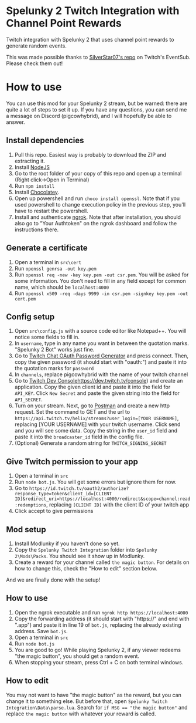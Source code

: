 # Spelunky 2 Twitch Integration with Channel Point Rewards
Twitch integration with Spelunky 2 that uses channel point rewards to generate random events.

This was made possible thanks to [SilverStar07's repo](https://github.com/SilverStar07/Twitch-EventSub-Full-Implementation) on Twitch's EventSub. Please check them out!

# How to use
You can use this mod for your Spelunky 2 stream, but be warned: there are quite a lot of steps to set it up. If you have any questions, you can send me a message on Discord (pigcowhybrid), and I will hopefully be able to answer.

## Install dependencies
1. Pull this repo. Easiest way is probably to download the ZIP and extracting it.
2. Install [NodeJS](https://nodejs.org/en)
3. Go to the root folder of your copy of this repo and open up a terminal (Right click->Open in Terminal)
4. Run `npm install`
5. Install [Chocolatey](https://chocolatey.org/install).
6. Open up powershell and run `choco install openssl`. Note that if you used powershell to change execution policy in the previous step, you'll have to restart the powershell.
7. Install and authenticate [ngrok](https://ngrok.com/). Note that after installation, you should also go to "Your Authtoken" on the ngrok dashboard and follow the instructions there.

## Generate a certificate
1. Open a terminal in `src\cert`
2. Run `openssl genrsa -out key.pem`
3. Run `openssl req -new -key key.pem -out csr.pem`. You will be asked for some information. You don't need to fill in any field except for common name, which should be `localhost:4000`
4. Run `openssl x509 -req -days 9999 -in csr.pem -signkey key.pem -out cert.pem`

## Config setup
1. Open `src\config.js` with a source code editor like Notepad++. You will notice some fields to fill in.
2. In `username`, type in any name you want in between the quotation marks. "Spelunky 2 Bot" works just fine.
3. Go to [Twitch Chat OAuth Password Generator](https://twitchapps.com/tmi/) and press connect. Then, copy the given password (it should start with "oauth:") and paste it into the quotation marks for `password`
4. In `channels`, replace pigcowhybrid with the name of your twitch channel
5. Go to [Twitch Dev Console](https://dev.twitch.tv/console)https://dev.twitch.tv/console) and create an application. Copy the given client id and paste it into the field for `API_KEY`. Click `New Secret` and paste the given string into the field for `API_SECRET`.
6. Turn on your stream. Next, go to [Postman](https://www.postman.com/) and create a new http request. Set the command to GET and the url to `https://api.twitch.tv/helix/streams?user_login=[YOUR USERNAME]`, replacing [YOUR USERNAME] with your twitch username. Click send and you will see some data. Copy the string in the `user_id` field and paste it into the `broadcaster_id` field in the config file.
7. (Optional) Generate a random string for `TWITCH_SIGNING_SECRET`

## Give Twitch permission to your app
1. Open a terminal in `src`
2. Run `node bot.js`. You will get some errors but ignore them for now.
3. Go to `https://id.twitch.tv/oauth2/authorize?response_type=token&client_id=[CLIENT ID]&redirect_uri=https://localhost:4000/redirect&scope=channel:read:redemptions`, replacing `[CLIENT ID]` with the client ID of your twitch app
4. Click accept to give permissions

## Mod setup
1. Install Modlunky if you haven't done so yet.
2. Copy the `Spelunky Twitch Integration` folder into `Spelunky 2\Mods\Packs`. You should see it show up in Modlunky.
3. Create a reward for your channel called `the magic button`. For details on how to change this, check the "How to edit" section below.

And we are finally done with the setup!

## How to use
1. Open the ngrok executable and run `ngrok http https://localhost:4000`
2. Copy the forwarding address (it should start with "https://" and end with ".app") and paste it in line 19 of `bot.js`, replacing the already existing address. Save `bot.js`.
3. Open a terminal in `src`
4. Run `node bot.js`
5. You are good to go! While playing Spelunky 2, if any viewer redeems "the magic button", you should get a random event.
6. When stopping your stream, press Ctrl + C on both terminal windows.

## How to edit
You may not want to have "the magic button" as the reward, but you can change it to something else. But before that, open `Spelunky Twitch Integration\Data\parse.lua`. Search for `if MSG == "the magic button"` and replace `the magic button` with whatever your reward is called.
